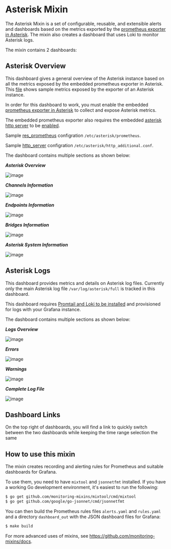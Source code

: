 # Asterisk Mixin

The Asterisk Mixin is a set of configurable, reusable, and extensible alerts and
dashboards based on the metrics exported by the [prometheus exporter in Asterisk](https://wiki.asterisk.org/wiki/display/AST/Asterisk+18+Configuration_res_prometheus). The mixin also creates a dashboard that
uses Loki to monitor Asterisk logs.

The mixin contains 2 dashboards:

## Asterisk Overview
This dashboard gives a general overview of the Asterisk instance based on all the metrics exposed by the embedded prometheus exporter in Asterisk. This [file](https://storage.googleapis.com/grafanalabs-integration-assets/asterisk/files/asterisk_prometheus_metrics) shows sample metrics exposed by the exporter of an Asterisk instance.

In order for this dashboard to work, you must enable the embedded [prometheus exporter in Asterisk](https://wiki.asterisk.org/wiki/display/AST/Asterisk+18+Configuration_res_prometheus) to collect and expose Asterisk metrics.

The embedded prometheus exporter also requires the embedded [asterisk http server](https://wiki.asterisk.org/wiki/display/AST/Asterisk+18+Configuration_res_prometheus) to be [enabled](https://wiki.asterisk.org/wiki/display/AST/Setting+up+the+Asterisk+HTTP+server).

Sample [res_prometheus](https://storage.googleapis.com/grafanalabs-integration-assets/asterisk/files/prometheus.conf) configration `/etc/asterisk/prometheus`.

Sample [http_server](https://storage.googleapis.com/grafanalabs-integration-assets/asterisk/files/http_additional.conf) configration `/etc/asterisk/http_additional.conf`.

The dashboard contains multiple sections as shown below:

***Asterisk Overview***

![image](https://storage.googleapis.com/grafanalabs-integration-assets/asterisk/screenshots/asterisk_overview_1.png)

***Channels Information***

![image](https://storage.googleapis.com/grafanalabs-integration-assets/asterisk/screenshots/asterisk_overview_2.png)

***Endpoints Information***

![image](https://storage.googleapis.com/grafanalabs-integration-assets/asterisk/screenshots/asterisk_overview_3.png)

***Bridges Information***

![image](https://storage.googleapis.com/grafanalabs-integration-assets/asterisk/screenshots/asterisk_overview_4.png)

***Asterisk System Information***

![image](https://storage.googleapis.com/grafanalabs-integration-assets/asterisk/screenshots/asterisk_overview_5.png)

## Asterisk Logs
This dashboard provides metrics and details on Asterisk log files. Currently only the main Asterisk log file `/var/log/asterisk/full` is tracked in this dashboard.

This dashboard requires [Promtail and Loki to be installed](https://grafana.com/docs/loki/latest/installation/) and provisioned for logs with your Grafana instance.

The dashboard contains multiple sections as shown below:

***Logs Overview***

![image](https://storage.googleapis.com/grafanalabs-integration-assets/asterisk/screenshots/asterisk_logs_1.png)

***Errors***

![image](https://storage.googleapis.com/grafanalabs-integration-assets/asterisk/screenshots/asterisk_logs_2.png)

***Warnings***

![image](https://storage.googleapis.com/grafanalabs-integration-assets/asterisk/screenshots/asterisk_logs_3.png)

***Complete Log File***

![image](https://storage.googleapis.com/grafanalabs-integration-assets/asterisk/screenshots/asterisk_logs_4.png)

## Dashboard Links
On the top right of dashboards, you will find a link to quickly switch between the two dashboards while keeping the time range selection the same
## How to use this mixin
The mixin creates recording and alerting rules for Prometheus and suitable 
dashboards for Grafana.

To use them, you need to have `mixtool` and `jsonnetfmt` installed. If you
have a working Go development environment, it's easiest to run the following:
```bash
$ go get github.com/monitoring-mixins/mixtool/cmd/mixtool
$ go get github.com/google/go-jsonnet/cmd/jsonnetfmt
```

You can then build the Prometheus rules files `alerts.yaml` and
`rules.yaml` and a directory `dashboard_out` with the JSON dashboard files
for Grafana:
```bash
$ make build
```

For more advanced uses of mixins, see
https://github.com/monitoring-mixins/docs.